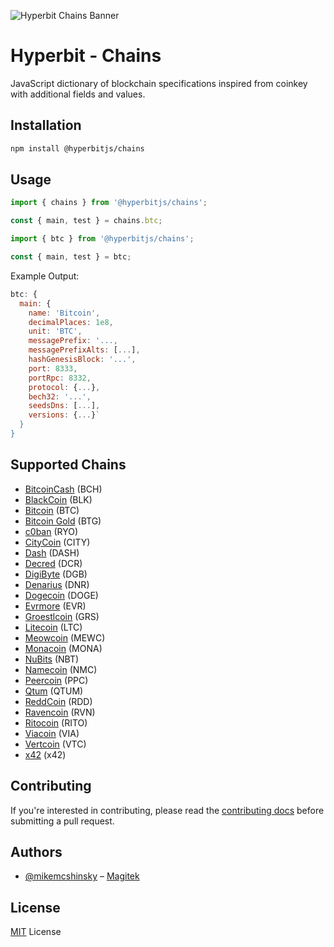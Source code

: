 ![Hyperbit Chains Banner](https://github.com/hyperbit-dev/chains/raw/master/media/repo-banner.png)

# Hyperbit - Chains

JavaScript dictionary of blockchain specifications inspired from coinkey with additional fields and values.

## Installation

```bash
npm install @hyperbitjs/chains
```

## Usage

```javascript
import { chains } from '@hyperbitjs/chains';

const { main, test } = chains.btc;
```

```javascript
import { btc } from '@hyperbitjs/chains';

const { main, test } = btc;
```

Example Output:

```javascript
btc: {
  main: {
    name: 'Bitcoin',
    decimalPlaces: 1e8,
    unit: 'BTC',
    messagePrefix: '...,
    messagePrefixAlts: [...],
    hashGenesisBlock: '...',
    port: 8333,
    portRpc: 8332,
    protocol: {...},
    bech32: '...',
    seedsDns: [...],
    versions: {...}`
  }
}
```

## Supported Chains

- [BitcoinCash](https://github.com/hyperbit-dev/chains/blob/master/src/chains/bch.ts) (BCH)
- [BlackCoin](https://github.com/hyperbit-dev/chains/blob/master/src/chains/blk.ts) (BLK)
- [Bitcoin](https://github.com/hyperbit-dev/chains/blob/master/src/chains/btc.ts) (BTC)
- [Bitcoin Gold](https://github.com/hyperbit-dev/chains/blob/master/src/chains/btg.ts) (BTG)
- [c0ban](https://github.com/hyperbit-dev/chains/blob/master/src/chains/cbn.ts) (RYO)
- [CityCoin](https://github.com/hyperbit-dev/chains/blob/master/src/chains/city.ts) (CITY)
- [Dash](https://github.com/hyperbit-dev/chains/blob/master/src/chains/dash.ts) (DASH)
- [Decred](https://github.com/hyperbit-dev/chains/blob/master/src/chains/dcr.ts) (DCR)
- [DigiByte](https://github.com/hyperbit-dev/chains/blob/master/src/chains/dgb.ts) (DGB)
- [Denarius](https://github.com/hyperbit-dev/chains/blob/master/src/chains/dnr.ts) (DNR)
- [Dogecoin](https://github.com/hyperbit-dev/chains/blob/master/src/chains/doge.ts) (DOGE)
- [Evrmore](https://github.com/hyperbit-dev/chains/blob/master/src/chains/evr.ts) (EVR)
- [Groestlcoin](https://github.com/hyperbit-dev/chains/blob/master/src/chains/grs.ts) (GRS)
- [Litecoin](https://github.com/hyperbit-dev/chains/blob/master/src/chains/ltc.ts) (LTC)
- [Meowcoin](https://github.com/hyperbit-dev/chains/blob/master/src/chains/mewc.ts) (MEWC)
- [Monacoin](https://github.com/hyperbit-dev/chains/blob/master/src/chains/mona.ts) (MONA)
- [NuBits](https://github.com/hyperbit-dev/chains/blob/master/src/chains/nbt.ts) (NBT)
- [Namecoin](https://github.com/hyperbit-dev/chains/blob/master/src/chains/nmc.ts) (NMC)
- [Peercoin](https://github.com/hyperbit-dev/chains/blob/master/src/chains/ppc.ts) (PPC)
- [Qtum](https://github.com/hyperbit-dev/chains/blob/master/src/chains/qtum.ts) (QTUM)
- [ReddCoin](https://github.com/hyperbit-dev/chains/blob/master/src/chains/rdd.ts) (RDD)
- [Ravencoin](https://github.com/hyperbit-dev/chains/blob/master/src/chains/rvn.ts) (RVN)
- [Ritocoin](https://github.com/hyperbit-dev/chains/blob/master/src/chains/rito.ts) (RITO)
- [Viacoin](https://github.com/hyperbit-dev/chains/blob/master/src/chains/via.ts) (VIA)
- [Vertcoin](https://github.com/hyperbit-dev/chains/blob/master/src/chains/vtc.ts) (VTC)
- [x42](https://github.com/hyperbit-dev/chains/blob/master/src/chains/x42.ts) (x42)

## Contributing

If you're interested in contributing, please read the [contributing docs](https://github.com/hyperbit-dev/chains/blob/master/CONTRIBUTING.md) before submitting a pull request.

## Authors

- [@mikemcshinsky](https://twitter.com/mikemcshinsky) – [Magitek](https://magitek.dev)

## License

[MIT](/LICENSE) License

